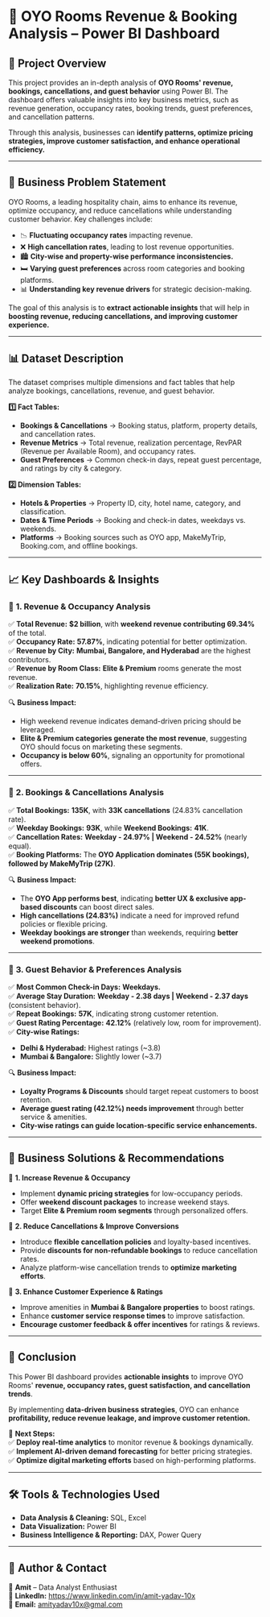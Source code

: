 # 📌 OYO Rooms Revenue & Booking Analysis – Power BI Dashboard  

## 📖 **Project Overview**  
This project provides an in-depth analysis of **OYO Rooms' revenue, bookings, cancellations, and guest behavior** using Power BI. The dashboard offers valuable insights into key business metrics, such as revenue generation, occupancy rates, booking trends, guest preferences, and cancellation patterns.  

Through this analysis, businesses can **identify patterns, optimize pricing strategies, improve customer satisfaction, and enhance operational efficiency.**  

---

## 🏢 **Business Problem Statement**  
OYO Rooms, a leading hospitality chain, aims to enhance its revenue, optimize occupancy, and reduce cancellations while understanding customer behavior. Key challenges include:  

- 📉 **Fluctuating occupancy rates** impacting revenue.  
- ❌ **High cancellation rates**, leading to lost revenue opportunities.  
- 🏙️ **City-wise and property-wise performance inconsistencies.**  
- 🛏️ **Varying guest preferences** across room categories and booking platforms.  
- 📊 **Understanding key revenue drivers** for strategic decision-making.  

The goal of this analysis is to **extract actionable insights** that will help in **boosting revenue, reducing cancellations, and improving customer experience.**  

---

## 📊 **Dataset Description**  
The dataset comprises multiple dimensions and fact tables that help analyze bookings, cancellations, revenue, and guest behavior.  

**1️⃣ Fact Tables:**  
- **Bookings & Cancellations** → Booking status, platform, property details, and cancellation rates.  
- **Revenue Metrics** → Total revenue, realization percentage, RevPAR (Revenue per Available Room), and occupancy rates.  
- **Guest Preferences** → Common check-in days, repeat guest percentage, and ratings by city & category.  

**2️⃣ Dimension Tables:**  
- **Hotels & Properties** → Property ID, city, hotel name, category, and classification.  
- **Dates & Time Periods** → Booking and check-in dates, weekdays vs. weekends.  
- **Platforms** → Booking sources such as OYO app, MakeMyTrip, Booking.com, and offline bookings.  

---

## 📈 **Key Dashboards & Insights**  

### 🏨 **1. Revenue & Occupancy Analysis**  
✅ **Total Revenue:** **$2 billion**, with **weekend revenue contributing 69.34%** of the total.  
✅ **Occupancy Rate:** **57.87%**, indicating potential for better optimization.  
✅ **Revenue by City:** **Mumbai, Bangalore, and Hyderabad** are the highest contributors.  
✅ **Revenue by Room Class:** **Elite & Premium** rooms generate the most revenue.  
✅ **Realization Rate:** **70.15%**, highlighting revenue efficiency.  

🔍 **Business Impact:**  
- High weekend revenue indicates demand-driven pricing should be leveraged.  
- **Elite & Premium categories generate the most revenue**, suggesting OYO should focus on marketing these segments.  
- **Occupancy is below 60%**, signaling an opportunity for promotional offers.  

---

### 📆 **2. Bookings & Cancellations Analysis**  
✅ **Total Bookings:** **135K**, with **33K cancellations** (24.83% cancellation rate).  
✅ **Weekday Bookings:** **93K**, while **Weekend Bookings:** **41K**.  
✅ **Cancellation Rates:** **Weekday - 24.97% | Weekend - 24.52%** (nearly equal).  
✅ **Booking Platforms:** The **OYO Application dominates (55K bookings), followed by MakeMyTrip (27K)**.  

🔍 **Business Impact:**  
- The **OYO App performs best**, indicating **better UX & exclusive app-based discounts** can boost direct sales.  
- **High cancellations (24.83%)** indicate a need for improved refund policies or flexible pricing.  
- **Weekday bookings are stronger** than weekends, requiring **better weekend promotions**.  

---

### 🏡 **3. Guest Behavior & Preferences Analysis**  
✅ **Most Common Check-in Days:** **Weekdays.**  
✅ **Average Stay Duration:** **Weekday - 2.38 days | Weekend - 2.37 days** (consistent behavior).  
✅ **Repeat Bookings:** **57K**, indicating strong customer retention.  
✅ **Guest Rating Percentage:** **42.12%** (relatively low, room for improvement).  
✅ **City-wise Ratings:**  
   - **Delhi & Hyderabad:** Highest ratings (~3.8)  
   - **Mumbai & Bangalore:** Slightly lower (~3.7)  

🔍 **Business Impact:**  
- **Loyalty Programs & Discounts** should target repeat customers to boost retention.  
- **Average guest rating (42.12%) needs improvement** through better service & amenities.  
- **City-wise ratings can guide location-specific service enhancements.**  

---

## 📌 **Business Solutions & Recommendations**  

🔹 **1. Increase Revenue & Occupancy**  
- Implement **dynamic pricing strategies** for low-occupancy periods.  
- Offer **weekend discount packages** to increase weekend stays.  
- Target **Elite & Premium room segments** through personalized offers.  

🔹 **2. Reduce Cancellations & Improve Conversions**  
- Introduce **flexible cancellation policies** and loyalty-based incentives.  
- Provide **discounts for non-refundable bookings** to reduce cancellation rates.  
- Analyze platform-wise cancellation trends to **optimize marketing efforts**.  

🔹 **3. Enhance Customer Experience & Ratings**  
- Improve amenities in **Mumbai & Bangalore properties** to boost ratings.  
- Enhance **customer service response times** to improve satisfaction.  
- **Encourage customer feedback & offer incentives** for ratings & reviews.  

---

## 🎯 **Conclusion**  
This Power BI dashboard provides **actionable insights** to improve OYO Rooms' **revenue, occupancy rates, guest satisfaction, and cancellation trends**.  

By implementing **data-driven business strategies**, OYO can enhance **profitability, reduce revenue leakage, and improve customer retention.**  

📌 **Next Steps:**  
✅ **Deploy real-time analytics** to monitor revenue & bookings dynamically.  
✅ **Implement AI-driven demand forecasting** for better pricing strategies.  
✅ **Optimize digital marketing efforts** based on high-performing platforms.  

---

## 🛠️ **Tools & Technologies Used**  
- **Data Analysis & Cleaning:** SQL, Excel  
- **Data Visualization:** Power BI  
- **Business Intelligence & Reporting:** DAX, Power Query  

---

## 📢 **Author & Contact**  
👤 **Amit** – Data Analyst Enthusiast  
🔗 **LinkedIn:** https://www.linkedin.com/in/amit-yadav-10x  
📩 **Email:** amityadav10x@gmal.com

